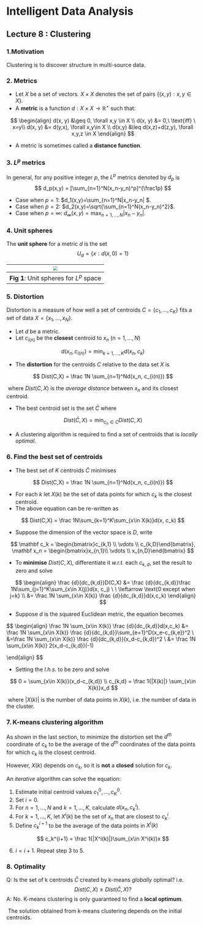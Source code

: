 # Intelligent Data Analysis



## Lecture 8 : Clustering



### 1.Motivation

Clustering is to discover structure in multi-source data.



### 2. Metrics

- Let $X$ be a set of vectors. $X \times X$ denotes the set of pairs $\{(x,y):x,y\in X\}$.
- A **metric** is a function $d: X\times X \rightarrow \mathbb R^+$ such that:

$$
\begin{align}
d(x, y) &\geq 0, \forall x,y \in X \\
d(x, y) &= 0,\ \text{iff} \ x=y\\
d(x, y) &= d(y,x), \forall x,y\in X \\
d(x,y) &\leq d(x,z)+d(z,y), \forall x,y,z \in X
\end{align}
$$

- A metric is sometimes called a **distance function**.



### 3. $L^p$ metrics

In general, for any positive integer $p$, the $L^p$ metrics denoted by $d_p$ is
$$
d_p(x,y) = [\sum_{n=1}^N(x_n-y_n)^p]^{\frac1p}
$$

- Case when $p=1$: $d_1(x,y)=\sum_{n=1}^N|x_n-y_n| $. 
- Case when $p=2$: $d_2(x,y)=\sqrt{\sum_{n=1}^N(x_n-y_n)^2}$.
- Case when $p=\infty$: $d_\infty(x,y) = \max_{n=1,...,N}|x_n-y_n|$.



### 4. Unit spheres

The **unit sphere** for a metric $d$ is the set
$$
U_d = \{x:d(x,0)=1\}
$$


| <img src="/Users/kevinxu95/ACS/IDA/Notes/IDA_Lecture 8.assets/440px-Vector-p-Norms_qtl1.svg.png" style="zoom:67%;" /> |
| :----------------------------------------------------------: |
|           **Fig 1**: Unit spheres for $L^p$ space            |



### 5. Distortion

Distortion is a measure of how well a set of centroids $C=\{c_1,...,c_K\}$ fits a set of data $X=\{x_1,...,x_N\}$.

- Let $d$ be a metric.
- Let $c_{i(n)}$ be the **closest** centroid to $x_n\ (n=1,...,N)$

$$
d(x_n, c_{i(n)}) = \min_{k=1,...,K}d(x_n, c_k)
$$

- The **distortion** for the centroids $C$ relative to the data set $X$ is

$$
Dist(C,X) = \frac 1N \sum_{n=1}^Nd(x_n, c_{i(n)})
$$

​	where $Dist(C,X)$ is the *average distance* between $x_n$ and its closest centroid.

- The best centroid set is the set $\bar C$ where

$$
Dist(\bar C, X) = \min_{c_n\in C}Dist(C,X)
$$

- A clustering algorithm is required to find a set of centroids that is *locally optimal*.



### 6. Find the best set of centroids

- The best set of $K$ centroids $\bar C$ minimises

$$
Dist(C,X) = \frac 1N \sum_{n=1}^Nd(x_n, c_{i(n)})
$$

- For each $k$ let $X(k)$ be the set of data points for which $c_k$ is the closest centroid.
- The above equation can be re-written as 

$$
Dist(C,X) = \frac 1N\sum_{k=1}^K\sum_{x\in X(k)}d(x, c_k)
$$

- Suppose the dimension of the vector space is $D$, write

$$
\mathbf c_k = \begin{bmatrix}c_{k,1} \\ \vdots \\ c_{k,D}\end{bmatrix}, \mathbf x_n = \begin{bmatrix}x_{n,1}\\ \vdots \\ x_{n,D}\end{bmatrix}
$$

- To **minimise** $Dist(C,X)$, differentiate it *w.r.t.* each $c_{k,d}$, set the result to zero and solve

$$
\begin{align}
\frac {d}{dc_{k,d}}D(C,X) &= \frac {d}{dc_{k,d}}\frac 1N\sum_{j=1}^K\sum_{x\in X(j)}d(x, c_j) \ \ \leftarrow \text{0 except when j=k}
\\ &= \frac 1N \sum_{x\in X(k)} \frac {d}{dc_{k,d}}d(x,c_k)
\end{align}
$$

- Suppose $d$ is the squared Euclidean metric, the equation becomes

$$
\begin{align}
\frac 1N \sum_{x\in X(k)} \frac {d}{dc_{k,d}}d(x,c_k) &= \frac 1N \sum_{x\in X(k)} \frac {d}{dc_{k,d}}\sum_{e=1}^D(x_e-c_{k,e})^2 \\
&=\frac 1N \sum_{x\in X(k)} \frac {d}{dc_{k,d}}(x_d-c_{k,d})^2 \\
&= \frac 1N \sum_{x\in X(k)} 2(x_d-c_{k,d})(-1)

\end{align}
$$

- Setting the *l.h.s.* to be zero and solve

$$
0 = \sum_{x\in X(k)}(x_d-c_{k,d})
\\ c_{k,d} = \frac 1{|X(k)|} \sum_{x\in X(k)}x_d
$$

​	where $|X(k)|$ is the number of data points in $X(k)$, i.e. the number of data in the cluster.



### 7. K-means clustering algorithm

As shown in the last section, to minimize the distortion set the $d^{th}$ coordinate of $c_k$ to be the average of the $d^{th}$ coordinates of the data points for which $c_k$ is the closest centroid.

However, $X(k)$ depends on $c_k$, so it is **not** a **closed** solution for $c_k$.

An *iterative* algorithm can solve the equation:

1. Estimate initial centroid values $c_1^0,..., c_K^0$.
2. Set $i=0$.
3. For $n=1,...,N$ and $k=1,..., K$, calculate $d(x_n, c_k^i)$.
4. For $k = 1,...,K$, let $X^i(k)$ be the set of $x_n$ that are closest to $c_k^i$.
5. Define $c_k^{i+1}$ to be the average of the data points in $X^i(k)$

$$
c_k^{i+1} = \frac 1{|X^i(k)|}\sum_{x\in X^i(k)}x
$$

6. $i = i+1$. Repeat step 3 to 5.



### 8. Optimality

Q: Is the set of k centroids $\bar C$ created by k-means *globally* optimal? i.e.
$$
Dist(C,X) \geq Dist(\bar C, X)?
$$
A: No. K-means clustering is only guaranteed to find a **local optimum**.

​	The solution obtained from k-means clustering depends on the initial centroids.